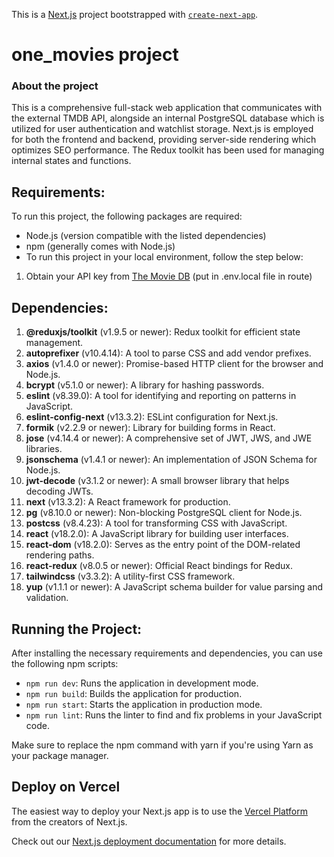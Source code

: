 This is a [Next.js](https://nextjs.org/) project bootstrapped with [`create-next-app`](https://github.com/vercel/next.js/tree/canary/packages/create-next-app).
# one_movies project
### About the project
This is a comprehensive full-stack web application that communicates with the external TMDB API, alongside an internal PostgreSQL database which is utilized for user authentication and watchlist storage. Next.js is employed for both the frontend and backend, providing server-side rendering which optimizes SEO performance. The Redux toolkit has been used for managing internal states and functions.

## Requirements:

To run this project, the following packages are required:

- Node.js (version compatible with the listed dependencies)
- npm (generally comes with Node.js)
- To run this project in your local environment, follow the step below:

1. Obtain your API key from [The Movie DB](https://www.themoviedb.org/) (put in .env.local file in route)


## Dependencies:

1. **@reduxjs/toolkit** (v1.9.5 or newer): Redux toolkit for efficient state management.
2. **autoprefixer** (v10.4.14): A tool to parse CSS and add vendor prefixes.
3. **axios** (v1.4.0 or newer): Promise-based HTTP client for the browser and Node.js.
4. **bcrypt** (v5.1.0 or newer): A library for hashing passwords.
5. **eslint** (v8.39.0): A tool for identifying and reporting on patterns in JavaScript.
6. **eslint-config-next** (v13.3.2): ESLint configuration for Next.js.
7. **formik** (v2.2.9 or newer): Library for building forms in React.
8. **jose** (v4.14.4 or newer): A comprehensive set of JWT, JWS, and JWE libraries.
9. **jsonschema** (v1.4.1 or newer): An implementation of JSON Schema for Node.js.
10. **jwt-decode** (v3.1.2 or newer): A small browser library that helps decoding JWTs.
11. **next** (v13.3.2): A React framework for production.
12. **pg** (v8.10.0 or newer): Non-blocking PostgreSQL client for Node.js.
13. **postcss** (v8.4.23): A tool for transforming CSS with JavaScript.
14. **react** (v18.2.0): A JavaScript library for building user interfaces.
15. **react-dom** (v18.2.0): Serves as the entry point of the DOM-related rendering paths.
16. **react-redux** (v8.0.5 or newer): Official React bindings for Redux.
17. **tailwindcss** (v3.3.2): A utility-first CSS framework.
18. **yup** (v1.1.1 or newer): A JavaScript schema builder for value parsing and validation.

## Running the Project:

After installing the necessary requirements and dependencies, you can use the following npm scripts:

- `npm run dev`: Runs the application in development mode.
- `npm run build`: Builds the application for production.
- `npm run start`: Starts the application in production mode.
- `npm run lint`: Runs the linter to find and fix problems in your JavaScript code.

Make sure to replace the npm command with yarn if you're using Yarn as your package manager.


## Deploy on Vercel

The easiest way to deploy your Next.js app is to use the [Vercel Platform](https://vercel.com/new?utm_medium=default-template&filter=next.js&utm_source=create-next-app&utm_campaign=create-next-app-readme) from the creators of Next.js.

Check out our [Next.js deployment documentation](https://nextjs.org/docs/deployment) for more details.
